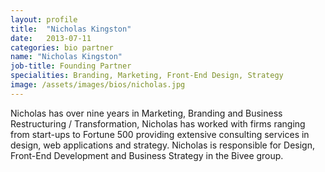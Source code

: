 ```yaml
---
layout: profile
title:  "Nicholas Kingston"
date:   2013-07-11
categories: bio partner
name: "Nicholas Kingston"
job-title: Founding Partner
specialities: Branding, Marketing, Front-End Design, Strategy
image: /assets/images/bios/nicholas.jpg
---
```


Nicholas has over nine years in Marketing, Branding and Business Restructuring / Transformation, Nicholas has worked with firms ranging from start-ups to Fortune 500 providing extensive consulting services in design, web applications and strategy. Nicholas is responsible for Design, Front-End Development and Business Strategy in the Bivee group.